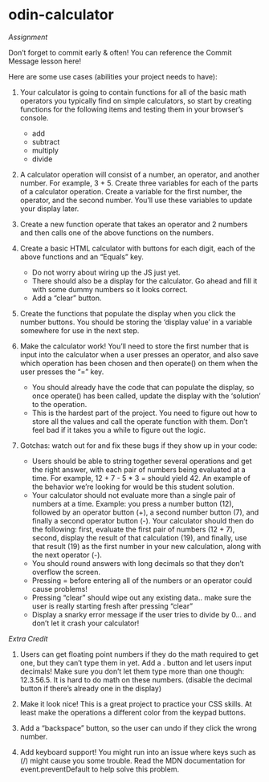 # odin-calculator

*Assignment*

Don’t forget to commit early & often! You can reference the Commit Message lesson here!

Here are some use cases (abilities your project needs to have):

1. Your calculator is going to contain functions for all of the basic math operators you typically find on simple calculators, so start by creating functions for the following items and testing them in your browser’s console.

    - add
    - subtract
    - multiply
    - divide

2. A calculator operation will consist of a number, an operator, and another number. For example, 3 + 5. Create three variables for each of the parts of a calculator operation. Create a variable for the first number, the operator, and the second number. You’ll use these variables to update your display later.

3. Create a new function operate that takes an operator and 2 numbers and then calls one of the above functions on the numbers.

4. Create a basic HTML calculator with buttons for each digit, each of the above functions and an “Equals” key.

    - Do not worry about wiring up the JS just yet.
    - There should also be a display for the calculator. Go ahead and fill it with some dummy numbers so it looks correct.
    - Add a “clear” button.

5. Create the functions that populate the display when you click the number buttons. You should be storing the ‘display value’ in a variable somewhere for use in the next step.

6. Make the calculator work! You’ll need to store the first number that is input into the calculator when a user presses an operator, and also save which operation has been chosen and then operate() on them when the user presses the “=” key.

    - You should already have the code that can populate the display, so once operate() has been called, update the display with the ‘solution’ to the operation.
    - This is the hardest part of the project. You need to figure out how to store all the values and call the operate function with them. Don’t feel bad if it takes you a while to figure out the logic.

7. Gotchas: watch out for and fix these bugs if they show up in your code:

    - Users should be able to string together several operations and get the right answer, with each pair of numbers being evaluated at a time. For example, 12 + 7 - 5 * 3 = should yield 42. An example of the behavior we’re looking for would be this student solution.
    - Your calculator should not evaluate more than a single pair of numbers at a time. Example: you press a number button (12), followed by an operator button (+), a second number button (7), and finally a second operator button (-). Your calculator should then do the following: first, evaluate the first pair of numbers (12 + 7), second, display the result of that calculation (19), and finally, use that result (19) as the first number in your new calculation, along with the next operator (-).
    - You should round answers with long decimals so that they don’t overflow the screen.
    - Pressing = before entering all of the numbers or an operator could cause problems!
    - Pressing “clear” should wipe out any existing data.. make sure the user is really starting fresh after pressing “clear”
    - Display a snarky error message if the user tries to divide by 0… and don’t let it crash your calculator!

*Extra Credit*

1. Users can get floating point numbers if they do the math required to get one, but they can’t type them in yet. Add a . button and let users input decimals! Make sure you don’t let them type more than one though: 12.3.56.5. It is hard to do math on these numbers. (disable the decimal button if there’s already one in the display)

2. Make it look nice! This is a great project to practice your CSS skills. At least make the operations a different color from the keypad buttons.

3. Add a “backspace” button, so the user can undo if they click the wrong number.

4. Add keyboard support! You might run into an issue where keys such as (/) might cause you some trouble. Read the MDN documentation for event.preventDefault to help solve this problem.